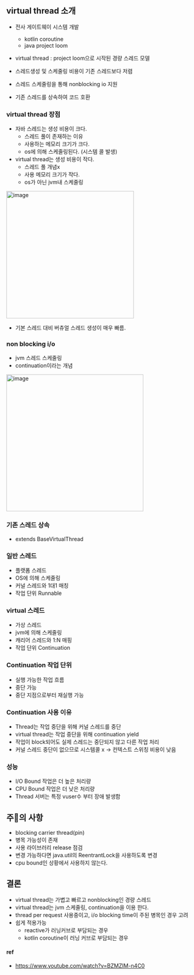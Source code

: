 ## virtual thread 소개
+ 전사 게이트웨이 시스템 개발
  - kotlin coroutine
  - java project loom
 
+ virtual thread : project loom으로 시작된 경량 스레드 모델
+ 스레드생성 및 스케줄링 비용이 기존 스레드보다 저렴
+ 스레드 스케줄링을 통해 nonblocking io 지원
+ 기존 스레드를 상속하여 코드 호환

### virtual thread 장점
+ 자바 스레드는 생성 비용이 크다.
  - 스레드 풀이 존재하는 이유
  - 사용하는 메모리 크기가 크다.
  - os에 의해 스케줄링된다. (시스템 콜 발생)
+ virtual thread는 생성 비용이 작다.
  - 스레드 풀 개념x
  - 사용 메모리 크기가 작다.
  - os가 아닌 jvm내 스케줄링

<img width="334" alt="image" src="https://github.com/HyangKeunChoi/TIL-Today-I-Learned-/assets/49984996/170bcc3e-d48a-4c70-85fd-c9371e7844d2">

+ 기본 스레드 대비 버츄얼 스레드 생성이 매우 빠름.

### non blocking i/o
+ jvm 스레드 스케줄링
+ continuation이라는 개념
 
<img width="359" alt="image" src="https://github.com/HyangKeunChoi/TIL-Today-I-Learned-/assets/49984996/f4608319-4830-4bac-9fa7-740dea4d7ac2">

### 기존 스레드 상속
+ extends BaseVirtualThread

### 일반 스레드
+ 플랫폼 스레드
+ OS에 의해 스케줄링
+ 커널 스레드와 1대1 매칭
+ 작업 단위 Runnable

### virtual 스레드
+ 가상 스레드
+ jvm에 의해 스케줄링
+ 캐리어 스레드와 1:N 매핑
+ 작업 단위 Continuation

### Continuation 작업 단위
+ 실행 가능한 작업 흐름
+ 중단 가능
+ 중단 지점으로부터 재실행 가능

### Continuation 사용 이유
+ Thread는 작업 중단을 위해 커널 스레드를 중단
+ virtual thread는 작업 중단을 위해 continuation yield
+ 작업이 block되어도 실제 스레드는 중단되지 않고 다른 작업 처리
+ 커널 스레드 중단이 없으므로 시스템콜 x -> 컨텍스트 스위칭 비용이 낮음

### 성능 
+ I/O Bound 작업은 더 높은 처리량
+ CPU Bound 작업은 더 낮은 처리량
+ Thread 서버는 특정 vuser수 부터 장애 발생함

## 주의 사항
+ blocking carrier thread(pin)
+ 병목 가능성이 존재
+ 사용 라이브러리 release 점검
+ 변경 가능하다면 java.util의 ReentrantLock을 사용하도록 변경
+ cpu bound인 상황에서 사용하지 않는다.

## 결론
+ virtual thread는 가볍고 빠르고 nonblocking인 경량 스레드
+ virtual thread는 jvm 스케줄링, continuation을 이용 한다.
+ thread per request 사용중이고, i/o blocking time이 주된 병목인 경우 고려
+ 쉽게 적용가능
  - reactive가 러닝커브로 부담되는 경우
  - kotlin coroutine이 러닝 커브로 부담되는 경우

#### ref
+ https://www.youtube.com/watch?v=BZMZIM-n4C0

